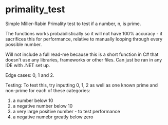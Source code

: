 # primality_test
Simple Miller-Rabin Primality test to test if a number, n, is prime. 

The functions works probabilistically so it will not have 100% accuracy - it sacrifices this for performance, relative to manually looping through every possible number.

Will not include a full read-me because this is a short function in C# that doesn't use any libraries, frameworks or other files. Can just be ran in any IDE with .NET set up. 

Edge cases: 
0, 1 and 2. 

Testing: 
To test this, try inputting 0, 1, 2 as well as one known prime and non-prime for each of these categories:
  1. a number below 10
  2. a negative number below 10
  3. a very large positive number - to test performance
  4. a negative numebr greatly below zero
